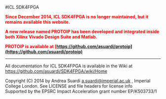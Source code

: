 #ICL SDK4FPGA

 <span style="color:#FF0000">

**Since December 2014, ICL SDK4FPGA is no longer maintained, but it remains available this website.**

**A new release named PROTOIP has been developed and integrated inside both Xilinx Vivado Design Suite and Matlab.**

**PROTOIP is available at [https://github.com/asuardi/protoip](https://github.com/asuardi/protoip)**

</span>

----------



All documentation for ICL SDK4FPGA is available in the Wiki
at https://github.com/asuardi/SDK4FPGA/wiki/Home

Copyright (C) 2014 by Andrea Suardi <a.suardi@imperial.ac.uk> , Imperial College London.
See LICENSE and file headers for license info  
Supported by the EPSRC Impact Acceleration grant number EP/K503733/1 
